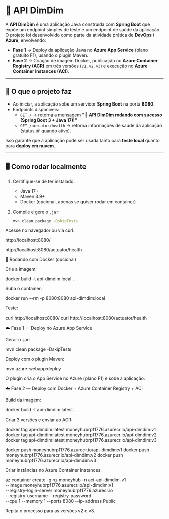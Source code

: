 # 🚀 API DimDim

A **API DimDim** é uma aplicação Java construída com **Spring Boot** que expõe um endpoint simples de teste e um endpoint de saúde da aplicação.  
O projeto foi desenvolvido como parte da atividade prática de **DevOps / Azure**, envolvendo:

- **Fase 1** → Deploy da aplicação Java no **Azure App Service** (plano gratuito F1), usando o plugin Maven.  
- **Fase 2** → Criação de imagem Docker, publicação no **Azure Container Registry (ACR)** em três versões (`v1`, `v2`, `v3`) e execução no **Azure Container Instances (ACI)**.

---

## 📌 O que o projeto faz

- Ao iniciar, a aplicação sobe um servidor **Spring Boot** na porta **8080**.  
- Endpoints disponíveis:
  - `GET /` → retorna a mensagem **"🚀 API DimDim rodando com sucesso (Spring Boot 3 + Java 17)!"**  
  - `GET /actuator/health` → retorna informações de saúde da aplicação (status `UP` quando ativo).

Isso garante que a aplicação pode ser usada tanto para **teste local** quanto para **deploy em nuvem**.

---

## 🖥️ Como rodar localmente

1. Certifique-se de ter instalado:
   - Java 17+
   - Maven 3.9+
   - Docker (opcional, apenas se quiser rodar em container)

2. Compile e gere o `.jar`:
   ```bash
   mvn clean package -DskipTests

Acesse no navegador ou via curl:

http://localhost:8080/

http://localhost:8080/actuator/health

🐳 Rodando com Docker (opcional)

Crie a imagem:

docker build -t api-dimdim:local .


Suba o container:

docker run --rm -p 8080:8080 api-dimdim:local


Teste:

curl http://localhost:8080/
curl http://localhost:8080/actuator/health

☁️ Fase 1 — Deploy no Azure App Service

Gerar o .jar:

mvn clean package -DskipTests


Deploy com o plugin Maven:

mvn azure-webapp:deploy


O plugin cria o App Service no Azure (plano F1) e sobe a aplicação.

☁️ Fase 2 — Deploy com Docker + Azure Container Registry + ACI

Build da imagem:

docker build -t api-dimdim:latest .


Criar 3 versões e enviar ao ACR:

docker tag api-dimdim:latest moneyhubrpf1776.azurecr.io/api-dimdim:v1
docker tag api-dimdim:latest moneyhubrpf1776.azurecr.io/api-dimdim:v2
docker tag api-dimdim:latest moneyhubrpf1776.azurecr.io/api-dimdim:v3

docker push moneyhubrpf1776.azurecr.io/api-dimdim:v1
docker push moneyhubrpf1776.azurecr.io/api-dimdim:v2
docker push moneyhubrpf1776.azurecr.io/api-dimdim:v3


Criar instâncias no Azure Container Instances:

az container create -g rg-moneyhub -n aci-api-dimdim-v1 \
  --image moneyhubrpf1776.azurecr.io/api-dimdim:v1 \
  --registry-login-server moneyhubrpf1776.azurecr.io \
  --registry-username <USERNAME> --registry-password <PASSWORD> \
  --cpu 1 --memory 1 --ports 8080 --ip-address Public


Repita o processo para as versões v2 e v3.